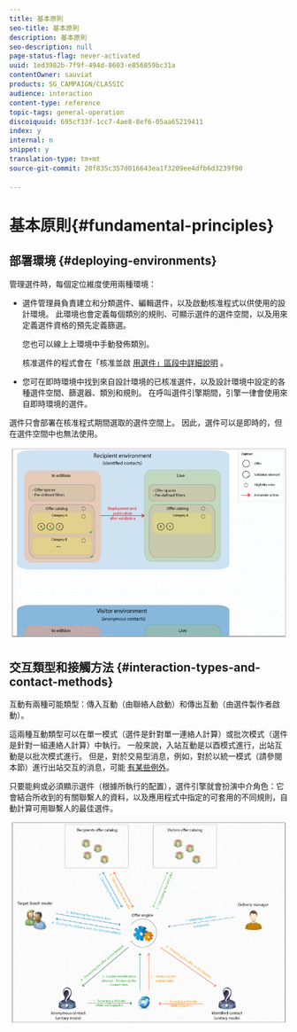 ```yaml
---
title: 基本原則
seo-title: 基本原則
description: 基本原則
seo-description: null
page-status-flag: never-activated
uuid: 1ed3982b-7f9f-494d-8603-e856859bc31a
contentOwner: sauviat
products: SG_CAMPAIGN/CLASSIC
audience: interaction
content-type: reference
topic-tags: general-operation
discoiquuid: 695cf33f-1cc7-4ae8-8ef6-05aa65219411
index: y
internal: n
snippet: y
translation-type: tm+mt
source-git-commit: 20f835c357d016643ea1f3209ee4dfb6d3239f90

---
```



# 基本原則{#fundamental-principles}

## 部署環境 {#deploying-environments}

管理選件時，每個定位維度使用兩種環境：

* 選件管理員負責建立和分類選件、編輯選件，以及啟動核准程式以供使用的設計環境。 此環境也會定義每個類別的規則、可顯示選件的選件空間，以及用來定義選件資格的預先定義篩選。

   您也可以線上上環境中手動發佈類別。

   核准選件的程式會在「核准並啟 [用選件」區段中詳細說明](../../interaction/using/approving-and-activating-an-offer.md) 。

* 您可在即時環境中找到來自設計環境的已核准選件，以及設計環境中設定的各種選件空間、篩選器、類別和規則。 在呼叫選件引擎期間，引擎一律會使用來自即時環境的選件。

選件只會部署在核准程式期間選取的選件空間上。 因此，選件可以是即時的，但在選件空間中也無法使用。

![](assets/architecture_interaction1.png)

## 交互類型和接觸方法 {#interaction-types-and-contact-methods}

互動有兩種可能類型：傳入互動（由聯絡人啟動）和傳出互動（由選件製作者啟動）。

這兩種互動類型可以在單一模式（選件是針對單一連絡人計算）或批次模式（選件是針對一組連絡人計算）中執行。 一般來說，入站互動是以酉模式進行，出站互動是以批次模式進行。 但是，對於交易型消息，例如，對於以統一模式（請參閱本節）進行出站交互的消息，可能 [有某些例外](../../message-center/using/about-transactional-messaging.md)。

只要能夠或必須顯示選件（根據所執行的配置），選件引擎就會扮演中介角色：它會結合所收到的有關聯繫人的資料，以及應用程式中指定的可套用的不同規則，自動計算可用聯繫人的最佳選件。

![](assets/architecture_interaction2.png)

